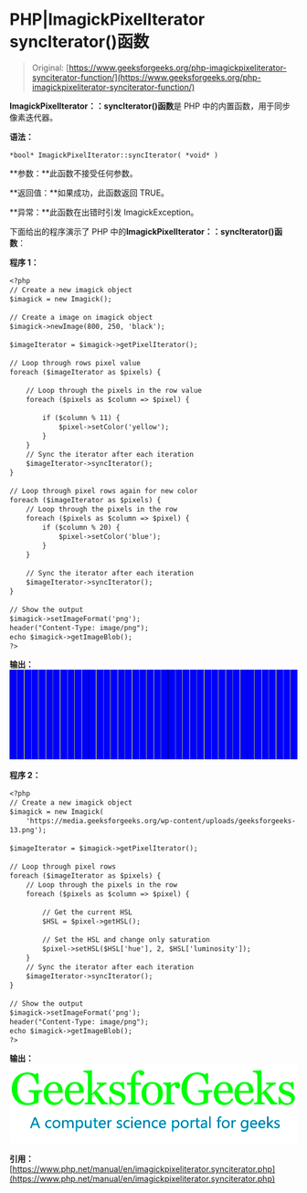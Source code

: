 # PHP|ImagickPixelIterator syncIterator()函数

> Original: [https://www.geeksforgeeks.org/php-imagickpixeliterator-synciterator-function/](https://www.geeksforgeeks.org/php-imagickpixeliterator-synciterator-function/)

**ImagickPixelIterator：：syncIterator()函数**是 PHP 中的内置函数，用于同步像素迭代器。

**语法：**

```
*bool* ImagickPixelIterator::syncIterator( *void* )
```

**参数：**此函数不接受任何参数。

**返回值：**如果成功，此函数返回 TRUE。

**异常：**此函数在出错时引发 ImagickException。

下面给出的程序演示了 PHP 中的**ImagickPixelIterator：：syncIterator()函数**：

**程序 1：**

```
<?php
// Create a new imagick object
$imagick = new Imagick();

// Create a image on imagick object
$imagick->newImage(800, 250, 'black');

$imageIterator = $imagick->getPixelIterator();

// Loop through rows pixel value
foreach ($imageIterator as $pixels) {

    // Loop through the pixels in the row value
    foreach ($pixels as $column => $pixel) {

        if ($column % 11) {
            $pixel->setColor('yellow');
        }
    }
    // Sync the iterator after each iteration
    $imageIterator->syncIterator();
}

// Loop through pixel rows again for new color
foreach ($imageIterator as $pixels) {
    // Loop through the pixels in the row
    foreach ($pixels as $column => $pixel) {
        if ($column % 20) {
            $pixel->setColor('blue');
        }
    }

    // Sync the iterator after each iteration
    $imageIterator->syncIterator();
}

// Show the output
$imagick->setImageFormat('png');
header("Content-Type: image/png");
echo $imagick->getImageBlob();
?>
```

**输出：**
![](img/fe4b435d5327a0794324f1802ee485a2.png)

**程序 2：**

```
<?php
// Create a new imagick object
$imagick = new Imagick(
    'https://media.geeksforgeeks.org/wp-content/uploads/geeksforgeeks-13.png');

$imageIterator = $imagick->getPixelIterator();

// Loop through pixel rows
foreach ($imageIterator as $pixels) {
    // Loop through the pixels in the row
    foreach ($pixels as $column => $pixel) {

        // Get the current HSL
        $HSL = $pixel->getHSL();

        // Set the HSL and change only saturation
        $pixel->setHSL($HSL['hue'], 2, $HSL['luminosity']);
    }
    // Sync the iterator after each iteration
    $imageIterator->syncIterator();
}

// Show the output
$imagick->setImageFormat('png');
header("Content-Type: image/png");
echo $imagick->getImageBlob();
?>
```

**输出：**
![](img/e4bd557b2a4ba49d6b7fe486784c1e95.png)

**引用：**[https://www.php.net/manual/en/imagickpixeliterator.synciterator.php](https://www.php.net/manual/en/imagickpixeliterator.synciterator.php)